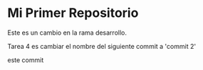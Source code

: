 # Mi Primer Repositorio
Este es un cambio en la rama desarrollo.

Tarea 4 es cambiar el nombre del siguiente commit a 'commit 2'

este commit
